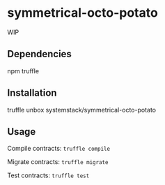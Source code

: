 # symmetrical-octo-potato
WIP

## Dependencies
npm
truffle

## Installation
truffle unbox systemstack/symmetrical-octo-potato

## Usage
Compile contracts: `truffle compile`

Migrate contracts: `truffle migrate`

Test contracts:    `truffle test`
